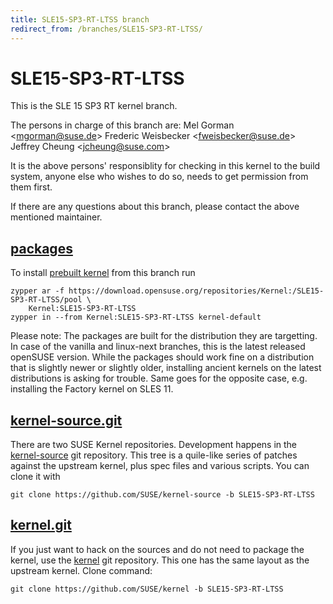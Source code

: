```yaml
---
title: SLE15-SP3-RT-LTSS branch
redirect_from: /branches/SLE15-SP3-RT-LTSS/
---
```

# SLE15-SP3-RT-LTSS
This is the SLE 15 SP3 RT kernel branch.

The persons in charge of this branch are:
Mel Gorman <[mgorman@suse.de](mailto:mgorman@suse.de?subject=SLE15-SP3-RT-LTSS%20branch)>
Frederic Weisbecker <[fweisbecker@suse.de](mailto:fweisbecker@suse.de?subject=SLE15-SP3-RT-LTSS%20branch)>
Jeffrey Cheung <[jcheung@suse.com](mailto:jcheung@suse.com?subject=SLE15-SP3-RT-LTSS%20branch)>

It is the above persons' responsiblity for checking in this kernel to
the build system, anyone else who wishes to do so, needs to get
permission from them first.

If there are any questions about this branch, please contact the above
mentioned maintainer.


## [packages](https://download.opensuse.org/repositories/Kernel:/SLE15-SP3-RT-LTSS)
To install
[prebuilt kernel](https://download.opensuse.org/repositories/Kernel:/SLE15-SP3-RT-LTSS)
from this branch run

```
zypper ar -f https://download.opensuse.org/repositories/Kernel:/SLE15-SP3-RT-LTSS/pool \
    Kernel:SLE15-SP3-RT-LTSS
zypper in --from Kernel:SLE15-SP3-RT-LTSS kernel-default
```

Please note: The packages are built for the distribution they are
targetting. In case of the vanilla and linux-next branches, this is the
latest released openSUSE version. While the packages should work
fine on a distribution that is slightly newer or slightly older,
installing ancient kernels on the latest distributions is asking for
trouble. Same goes for the opposite case, e.g. installing the Factory
kernel on SLES 11.

## [kernel-source.git](https://github.com/SUSE/kernel-source/tree/SLE15-SP3-RT-LTSS)
There are two SUSE Kernel repositories. Development happens in the
[kernel-source](https://github.com/SUSE/kernel-source/tree/SLE15-SP3-RT-LTSS)
git repository. This tree is a quile-like series of patches against the
upstream kernel, plus spec files and various scripts. You can clone it
with

```
git clone https://github.com/SUSE/kernel-source -b SLE15-SP3-RT-LTSS
```

## [kernel.git](https://github.com/SUSE/kernel/tree/SLE15-SP3-RT-LTSS)
If you just want to hack on the sources and do not need to package the
kernel, use the [kernel](https://github.com/SUSE/kernel/tree/SLE15-SP3-RT-LTSS)
git repository. This one has the same layout as the upstream kernel. Clone
command:

```
git clone https://github.com/SUSE/kernel -b SLE15-SP3-RT-LTSS
```


